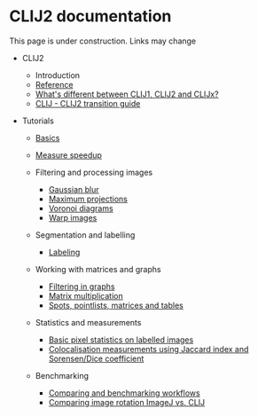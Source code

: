 # CLIJ2 documentation

This page is under construction. Links may change

* CLIJ2
  * Introduction
  * [Reference](https://clij.github.io/clij2-docs/reference)
  * [What's different between CLIJ1, CLIJ2 and CLIJx?](https://clij.github.io/clij2-docs/clij12xAPIcomparison)
  * [CLIJ - CLIJ2 transition guide](clij2_transition_notes)

* Tutorials
  * [Basics](https://clij.github.io/clij2-docs/md/basics/)
  * [Measure speedup](https://clij.github.io/clij2-docs/md/benchmarking/)
  * Filtering and processing images
    * [Gaussian blur](https://clij.github.io/clij2-docs/md/blur/)
    * [Maximum projections](https://clij.github.io/clij2-docs/md/maxiumProjection/)
    * [Voronoi diagrams](https://clij.github.io/clij2-docs/md/voronoi/)
    * [Warp images](https://clij.github.io/clij2-docs/md/applyVectorFieldMD/)

  * Segmentation and labelling
    * [Labeling](https://clij.github.io/clij2-docs/md/labeling/)

  * Working with matrices and graphs
    * [Filtering in graphs](https://clij.github.io/clij2-docs/md/filtering_in_graphs/)
    * [Matrix multiplication](https://clij.github.io/clij2-docs/md/matrix_multiply/)
    * [Spots, pointlists, matrices and tables](https://clij.github.io/clij2-docs/md/spots_pointlists_matrices_tables/)
    
  * Statistics and measurements
    * [Basic pixel statistics on labelled images](https://clij.github.io/clij2-docs/md/measure_statistics/)
    * [Colocalisation measurements using Jaccard index and Sorensen/Dice coefficient](https://clij.github.io/clij2-docs/md/measure_overlap/)

  * Benchmarking
    * [Comparing and benchmarking workflows](https://clij.github.io/clij2-docs/md/compare_workflows/)
    * [Comparing image rotation ImageJ vs. CLIJ](https://clij.github.io/clij2-docs/md/rotate_comparison/)




